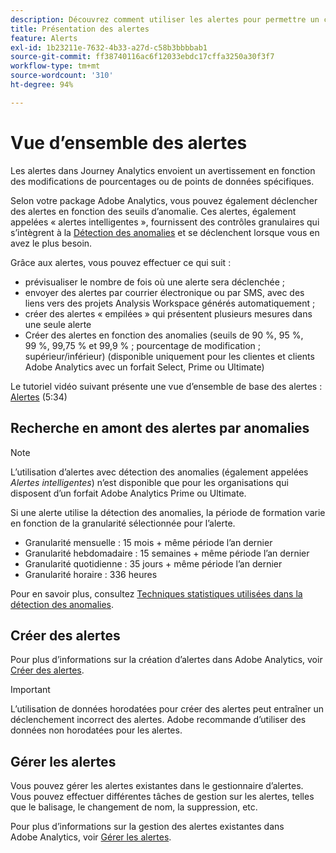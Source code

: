 ```yaml
---
description: Découvrez comment utiliser les alertes pour permettre un contrôle granulaire des notifications et l’intégration à la détection des anomalies.
title: Présentation des alertes
feature: Alerts
exl-id: 1b23211e-7632-4b33-a27d-c58b3bbbbab1
source-git-commit: ff38740116ac6f12033ebdc17cffa3250a30f3f7
workflow-type: tm+mt
source-wordcount: '310'
ht-degree: 94%

---
```


# Vue d’ensemble des alertes

Les alertes dans Journey Analytics envoient un avertissement en fonction des modifications de pourcentages ou de points de données spécifiques.

Selon votre package Adobe Analytics, vous pouvez également déclencher des alertes en fonction des seuils d’anomalie. Ces alertes, également appelées « alertes intelligentes », fournissent des contrôles granulaires qui s’intègrent à la [Détection des anomalies](/help/analyze/analysis-workspace/c-anomaly-detection/anomaly-detection.md) et se déclenchent lorsque vous en avez le plus besoin.

Grâce aux alertes, vous pouvez effectuer ce qui suit :

* prévisualiser le nombre de fois où une alerte sera déclenchée ;
* envoyer des alertes par courrier électronique ou par SMS, avec des liens vers des projets Analysis Workspace générés automatiquement ;
* créer des alertes « empilées » qui présentent plusieurs mesures dans une seule alerte
* Créer des alertes en fonction des anomalies (seuils de 90 %, 95 %, 99 %, 99,75 % et 99,9 % ; pourcentage de modification ; supérieur/inférieur) (disponible uniquement pour les clientes et clients Adobe Analytics avec un forfait Select, Prime ou Ultimate)

Le tutoriel vidéo suivant présente une vue d’ensemble de base des alertes : [Alertes](https://experienceleague.adobe.com/docs/analytics-learn/tutorials/data-science/intelligent-alerts.html?lang=fr) (5:34)

## Recherche en amont des alertes par anomalies

>[!NOTE]
>
>L’utilisation d’alertes avec détection des anomalies (également appelées _Alertes intelligentes_) n’est disponible que pour les organisations qui disposent d’un forfait Adobe Analytics Prime ou Ultimate.

Si une alerte utilise la détection des anomalies, la période de formation varie en fonction de la granularité sélectionnée pour l’alerte.

* Granularité mensuelle : 15 mois + même période l’an dernier
* Granularité hebdomadaire : 15 semaines + même période l’an dernier
* Granularité quotidienne : 35 jours + même période l’an dernier
* Granularité horaire : 336 heures

Pour en savoir plus, consultez [Techniques statistiques utilisées dans la détection des anomalies](/help/analyze/analysis-workspace/c-anomaly-detection/statistics-anomaly-detection.md).

## Créer des alertes

Pour plus d’informations sur la création d’alertes dans Adobe Analytics, voir [Créer des alertes](/help/components/c-alerts/alert-builder.md).

>[!IMPORTANT]
>
>L’utilisation de données horodatées pour créer des alertes peut entraîner un déclenchement incorrect des alertes. Adobe recommande d’utiliser des données non horodatées pour les alertes.

## Gérer les alertes

Vous pouvez gérer les alertes existantes dans le gestionnaire d’alertes. Vous pouvez effectuer différentes tâches de gestion sur les alertes, telles que le balisage, le changement de nom, la suppression, etc.

Pour plus d’informations sur la gestion des alertes existantes dans Adobe Analytics, voir [Gérer les alertes](/help/components/c-alerts/alert-manager.md).

